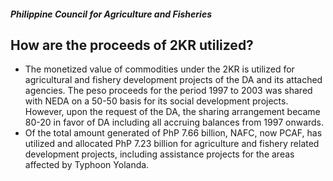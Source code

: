 ##### Philippine Council for Agriculture and Fisheries

## How are the proceeds of 2KR utilized?


 - The monetized value of commodities under the 2KR is utilized for agricultural and fishery development projects of the DA and its attached agencies. The peso proceeds for the period 1997 to 2003 was shared with NEDA on a 50-50 basis for its social development projects. However, upon the request of the DA, the sharing arrangement became 80-20 in favor of DA including all accruing balances from 1997 onwards.
 - Of the total amount generated of PhP 7.66 billion, NAFC, now PCAF, has utilized and allocated PhP 7.23 billion for agriculture and fishery related development projects, including assistance projects for the areas affected by Typhoon Yolanda.
